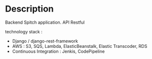 # Description 

Backend Spitch application. API Restful

technology stack : 
- Django / django-rest-framework
- AWS : S3, SQS, Lambda, ElasticBeanstalk, Elastic Transcoder, RDS
- Continuous Integration : Jenkis, CodePipeline 





